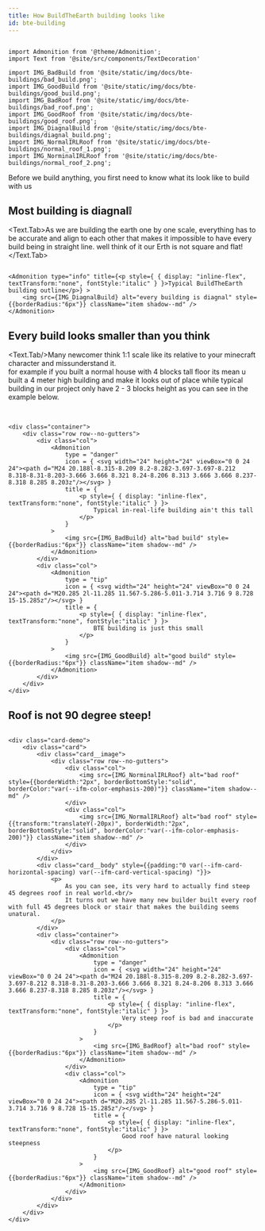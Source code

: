 ```yaml
---
title: How BuildTheEarth building looks like
id: bte-building
---
```

```mdx-code-block

import Admonition from '@theme/Admonition';
import Text from '@site/src/components/TextDecoration'

import IMG_BadBuild from '@site/static/img/docs/bte-buildings/bad_build.png';
import IMG_GoodBuild from '@site/static/img/docs/bte-buildings/good_build.png';
import IMG_BadRoof from '@site/static/img/docs/bte-buildings/bad_roof.png';
import IMG_GoodRoof from '@site/static/img/docs/bte-buildings/good_roof.png';
import IMG_DiagnalBuild from '@site/static/img/docs/bte-buildings/diagnal_build.png';
import IMG_NormalIRLRoof from '@site/static/img/docs/bte-buildings/normal_roof_1.png';
import IMG_NorminalIRLRoof from '@site/static/img/docs/bte-buildings/normal_roof_2.png';

```

Before we build anything, you first need to know  what its look like to build with us

## Most building is diagnal❕
<Text.Tab>As we are building the earth one by one scale, everything has to be accurate and align to each other that makes it impossible to have every build being in straight line. well think of it our Erth is not square and flat!</Text.Tab>

```mdx-code-block

<Admonition type="info" title={<p style={ { display: "inline-flex", textTransform:"none", fontStyle:"italic" } }>Typical BuildTheEarth building outline</p>} >
    <img src={IMG_DiagnalBuild} alt="every building is diagnal" style={{borderRadius:"6px"}} className="item shadow--md" />
</Admonition>

```

## Every build looks smaller than you think
<Text.Tab/>Many newcomer think 1:1 scale like its relative to your minecraft character and missunderstand it.<br/>
for example if you built a normal house with 4 blocks tall floor its mean u built a 4 meter high building and make it looks out of place while
typical building in our project only have 2 - 3 blocks height as you can see in the example below.<br/><br/>

<!-- good bad card -->
```mdx-code-block

<div class="container">
    <div class="row row--no-gutters">
        <div class="col">
            <Admonition 
                type = "danger" 
                icon = { <svg width="24" height="24" viewBox="0 0 24 24"><path d="M24 20.188l-8.315-8.209 8.2-8.282-3.697-3.697-8.212 8.318-8.31-8.203-3.666 3.666 8.321 8.24-8.206 8.313 3.666 3.666 8.237-8.318 8.285 8.203z"/></svg> }
                title = {
                    <p style={ { display: "inline-flex", textTransform:"none", fontStyle:"italic" } }>
                        Typical in-real-life building ain't this tall
                    </p>
                } 
            >
                <img src={IMG_BadBuild} alt="bad build" style={{borderRadius:"6px"}} className="item shadow--md" />
            </Admonition>
        </div>
        <div class="col">
            <Admonition 
                type = "tip" 
                icon = { <svg width="24" height="24" viewBox="0 0 24 24"><path d="M20.285 2l-11.285 11.567-5.286-5.011-3.714 3.716 9 8.728 15-15.285z"/></svg> } 
                title = {
                    <p style={ { display: "inline-flex", textTransform:"none", fontStyle:"italic" } }>
                        BTE building is just this small
                    </p>
                } 
            >
                <img src={IMG_GoodBuild} alt="good build" style={{borderRadius:"6px"}} className="item shadow--md" />
            </Admonition>
        </div>
    </div>
</div>

```

## Roof is not 90 degree steep!
<!-- custom document card -->
```mdx-code-block

<div class="card-demo">
    <div class="card">
        <div class="card__image">
            <div class="row row--no-gutters">
                <div class="col">
                    <img src={IMG_NorminalIRLRoof} alt="bad roof" style={{borderWidth:"2px", borderBottomStyle:"solid", borderColor:"var(--ifm-color-emphasis-200)"}} className="item shadow--md" />
                </div>
                <div class="col">
                    <img src={IMG_NormalIRLRoof} alt="bad roof" style={{transform:"translateY(-20px)", borderWidth:"2px", borderBottomStyle:"solid", borderColor:"var(--ifm-color-emphasis-200)"}} className="item shadow--md" />
                </div>
            </div>
        </div>
        <div class="card__body" style={{padding:"0 var(--ifm-card-horizontal-spacing) var(--ifm-card-vertical-spacing) "}}>
            <p>
                As you can see, its very hard to actually find steep 45 degrees roof in real world.<br/>
                It turns out we have many new builder built every roof with full 45 degrees block or stair that makes the building seems unatural.
            </p>
        </div>
        <div class="container">
            <div class="row row--no-gutters">
                <div class="col">
                    <Admonition 
                        type = "danger" 
                        icon = { <svg width="24" height="24" viewBox="0 0 24 24"><path d="M24 20.188l-8.315-8.209 8.2-8.282-3.697-3.697-8.212 8.318-8.31-8.203-3.666 3.666 8.321 8.24-8.206 8.313 3.666 3.666 8.237-8.318 8.285 8.203z"/></svg> }
                        title = {
                            <p style={ { display: "inline-flex", textTransform:"none", fontStyle:"italic" } }>
                                Very steep roof is bad and inaccurate
                            </p>
                        } 
                    >
                        <img src={IMG_BadRoof} alt="bad roof" style={{borderRadius:"6px"}} className="item shadow--md" />
                    </Admonition>
                </div>
                <div class="col">
                    <Admonition 
                        type = "tip" 
                        icon = { <svg width="24" height="24" viewBox="0 0 24 24"><path d="M20.285 2l-11.285 11.567-5.286-5.011-3.714 3.716 9 8.728 15-15.285z"/></svg> } 
                        title = {
                            <p style={ { display: "inline-flex", textTransform:"none", fontStyle:"italic" } }>
                                Good roof have natural looking steepness
                            </p>
                        } 
                    >
                        <img src={IMG_GoodRoof} alt="good roof" style={{borderRadius:"6px"}} className="item shadow--md" />
                    </Admonition>
                </div>
            </div>
        </div>
    </div>
</div>

```
